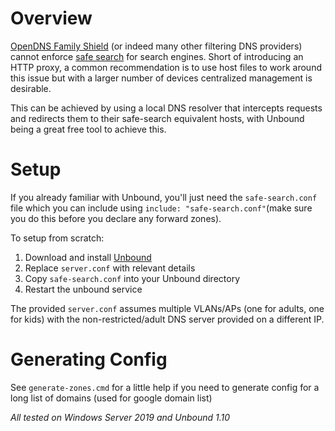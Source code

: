 # Overview
[OpenDNS Family Shield](https://www.opendns.com/setupguide/#familyshield) (or indeed many other filtering DNS providers) cannot enforce [safe search](https://support.opendns.com/hc/en-us/articles/227986807-How-to-Enforcing-Google-SafeSearch-YouTube-and-Bing) for search engines.
Short of introducing an HTTP proxy, a common recommendation is to use host files to work around this issue but with a larger number of devices centralized management is desirable.

This can be achieved by using a local DNS resolver that intercepts requests and redirects them to their safe-search equivalent hosts, with Unbound being a great free tool to achieve this.

# Setup
If you already familiar with Unbound, you'll just need the `safe-search.conf` file which you can include using `include: "safe-search.conf"`(make sure you do this before you declare any forward zones).

To setup from scratch:

1. Download and install [Unbound](https://nlnetlabs.nl/projects/unbound/download)
0. Replace `server.conf` with relevant details
0. Copy `safe-search.conf` into your Unbound directory
0. Restart the unbound service

The provided `server.conf` assumes multiple VLANs/APs (one for adults, one for kids) with the non-restricted/adult DNS server provided on a different IP.

# Generating Config
See `generate-zones.cmd` for a little help if you need to generate config for a long list of domains (used for google domain list)

_All tested on Windows Server 2019 and Unbound 1.10_
